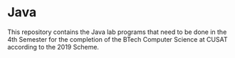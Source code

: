 # Java

This repository contains the Java lab programs that need to be done in the 4th Semester for the completion of the BTech Computer Science at CUSAT according to the 2019 Scheme.

